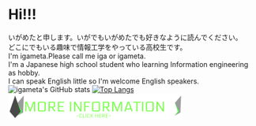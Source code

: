 # Hi!!!
いがめたと申します。いがでもいがめたでも好きなように読んでください。  
どこにでもいる趣味で情報工学をやっている高校生です。  
I'm igameta.Please call me iga or igameta.  
I'm a Japanese high school student who learning Information engineering as hobby.  
I can  speak English little so I'm welcome English speakers.  
![igameta's GitHub stats](https://github-readme-stats.vercel.app/api?username=igameta&count_private=true&show_icons=true&theme=vue-dark)
[![Top Langs](https://github-readme-stats.vercel.app/api/top-langs/?username=igameta&layout=compact&count_private=true&theme=vue-dark)](https://github.com/anuraghazra/github-readme-stats)  
<a href="https://igameta.com">
<img src="MORE-INFORMATION.png" width="70%">
</a>
